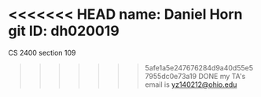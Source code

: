 <<<<<<< HEAD
name: Daniel Horn
git ID: dh020019
=======
CS 2400 section 109
>>>>>>> 5afe1a5e247676284d9a40d55e57955dc0e73a19
DONE
my TA's email is yz140212@ohio.edu

